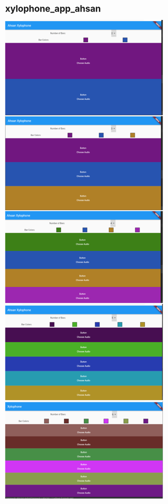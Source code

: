 # xylophone_app_ahsan
<img src="https://github.com/AhsanSeed/AhsanSaeed-003-/blob/main/xylophone_app_ahsan/screenshots/SS1.PNG">
<img src="https://github.com/AhsanSeed/AhsanSaeed-003-/blob/main/xylophone_app_ahsan/screenshots/SS2.PNG">
<img src="https://github.com/AhsanSeed/AhsanSaeed-003-/blob/main/xylophone_app_ahsan/screenshots/SS3.PNG">
<img src="https://github.com/AhsanSeed/AhsanSaeed-003-/blob/main/xylophone_app_ahsan/screenshots/SS4.PNG">
<img src="https://github.com/AhsanSeed/AhsanSaeed-003-/blob/main/xylophone_app_ahsan/screenshots/SS5.PNG">
